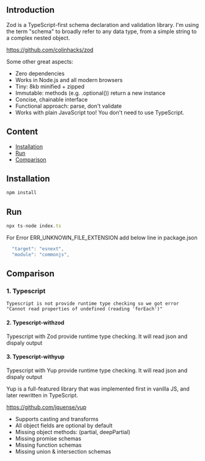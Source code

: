 ## Introduction

Zod is a TypeScript-first schema declaration and validation library. I'm using the term "schema" to broadly refer to any data type, from a simple string to a complex nested object.

https://github.com/colinhacks/zod

Some other great aspects:

- Zero dependencies
- Works in Node.js and all modern browsers
- Tiny: 8kb minified + zipped
- Immutable: methods (e.g. .optional()) return a new instance
- Concise, chainable interface
- Functional approach: parse, don't validate
- Works with plain JavaScript too! You don't need to use TypeScript.

## Content

- [Installation](#installation)
- [Run](#run)
- [Comparison](#comparison)

## Installation

```js
npm install
```

## Run

```js
npx ts-node index.ts
```

For Error ERR_UNKNOWN_FILE_EXTENSION add below line in package.json

```js
  "target": "esnext",
  "module": "commonjs",
```

## Comparison

### 1. Typescript

`Typescript is not provide runtime type checking so we got error "Cannot read properties of undefined (reading 'forEach')"`

#### 2. Typescript-withzod

Typescript with Zod provide runtime type checking. It will read json and dispaly output

#### 3. Typescript-withyup

Typescript with Yup provide runtime type checking. It will read json and dispaly output

Yup is a full-featured library that was implemented first in vanilla JS, and later rewritten in TypeScript.

https://github.com/jquense/yup

- Supports casting and transforms
- All object fields are optional by default
- Missing object methods: (partial, deepPartial)
- Missing promise schemas
- Missing function schemas
- Missing union & intersection schemas
